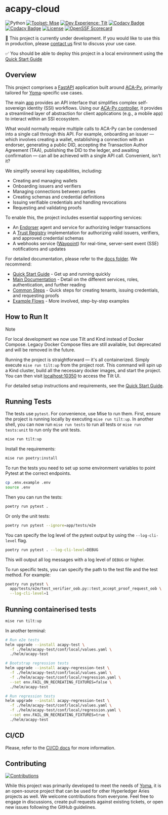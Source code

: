 # acapy-cloud

![Python](https://img.shields.io/badge/python-3.12-blue.svg)
[![Toolset: Mise](https://img.shields.io/badge/toolset-Mise-orange.svg?style=flat)](https://mise.jdx.dev/)
[![Dev Experience: Tilt](https://img.shields.io/badge/devex-Tilt-blue.svg?style=flat)](https://tilt.dev)
[![Codacy Badge](https://app.codacy.com/project/badge/Grade/ceca5ac566f74a3a8bfb3095074117ad)](https://app.codacy.com/gh/didx-xyz/acapy-cloud/dashboard?utm_source=gh&utm_medium=referral&utm_content=&utm_campaign=Badge_grade)
[![Codacy Badge](https://app.codacy.com/project/badge/Coverage/ceca5ac566f74a3a8bfb3095074117ad)](https://app.codacy.com/gh/didx-xyz/acapy-cloud/dashboard?utm_source=gh&utm_medium=referral&utm_content=&utm_campaign=Badge_coverage)
[![License](https://img.shields.io/badge/License-Apache%202.0-blue.svg)](https://opensource.org/licenses/Apache-2.0)
[![OpenSSF Scorecard](https://api.scorecard.dev/projects/github.com/didx-xyz/acapy-cloud/badge)](https://scorecard.dev/viewer/?uri=github.com/didx-xyz/acapy-cloud)

🚧 This project is currently under development. If you would like to use this in
production, please [contact us](mailto:info@didx.co.za) first to discuss your use case.

✅ You should be able to deploy this project in a local environment using the
[Quick Start Guide](./docs/src/Quick%20Start%20Guide.md)

## Overview

This project comprises a [FastAPI](https://fastapi.tiangolo.com/) application built
around [ACA-Py](https://github.com/openwallet-foundation/acapy),
primarily tailored for [Yoma](https://yoma.world)-specific use cases.

The main [app](app) provides an API interface
that simplifies complex self-sovereign identity (SSI) workflows. Using our
[ACA-Py controller](https://github.com/didx-xyz/aries-cloudcontroller-python), it
provides a streamlined layer of abstraction for client applications (e.g., a
mobile app) to interact within an SSI ecosystem.

What would normally require multiple calls to ACA-Py can be condensed into a single call
through this API. For example, onboarding an issuer — which involves creating a wallet,
establishing a connection with an endorser, generating a public DID, accepting the
Transaction Author Agreement (TAA), publishing the DID to the ledger, and awaiting
confirmation — can all be achieved with a single API call. Convenient, isn't it?

We simplify several key capabilities, including:

- Creating and managing wallets
- Onboarding issuers and verifiers
- Managing connections between parties
- Creating schemas and credential definitions
- Issuing verifiable credentials and handling revocations
- Requesting and validating proofs

To enable this, the project includes essential supporting services:

- An [Endorser](endorser) agent and service for authorizing ledger transactions
- A [Trust Registry](trustregistry) implementation for authorizing valid issuers, verifiers,
  and approved credential schemas
- A webhooks service ([Waypoint](waypoint)) for real-time, server-sent event
  (SSE) notifications and updates

For detailed documentation, please refer to the [docs folder](docs/src/README.md). We recommend:

- [Quick Start Guide](docs/src/Quick%20Start%20Guide.md) - Get up and running quickly
- [Main Documentation](docs/src/README.md) - Detail on the different services, roles, authentication, and further reading
- [Common Steps](docs/src/Common%20Steps.md) - Quick steps for creating tenants, issuing credentials, and requesting proofs
- [Example Flows](docs/src/Example%20Flows.md) - More involved, step-by-step examples

## How to Run It

> [!NOTE]
> For local development we now use Tilt and Kind instead of Docker Compose.
> Legacy Docker Compose files are still available, but deprecated and will be
> removed in the future.

Running the project is straightforward — it's all containerized. Simply execute
`mise run tilt:up` from the project root. This command will spin up a Kind
cluster, build all the necessary docker images, and start the project.
You can then visit [localhost:10350](http://localhost:10350) to access the Tilt
UI.

For detailed setup instructions and requirements, see the [Quick Start Guide](docs/src/Quick%20Start%20Guide.md).

## Running Tests

The tests use `pytest`. For convenience, use Mise to run them. First, ensure
the project is running locally by executing `mise run tilt:up`. In another shell,
you can now run `mise run tests` to run all tests or `mise run tests:unit` to run
only the unit tests.

```bash
mise run tilt:up
```

Install the requirements:

```bash
mise run poetry:install
```

To run the tests you need to set up some environment variables to point Pytest
at the correct endpoints.

```bash
cp .env.example .env
source .env
```

Then you can run the tests:

```bash
poetry run pytest .
```

Or only the unit tests:

```bash
poetry run pytest --ignore=app/tests/e2e
```

You can specify the log level of the pytest output by using the `--log-cli-level`
flag.

```bash
poetry run pytest . --log-cli-level=DEBUG
```

This will output all log messages with a log level of `DEBUG` or higher.

To run specific tests, you can specify the path to the test file and the test
method. For example:

```bash
poetry run pytest \
  app/tests/e2e/test_verifier_oob.py::test_accept_proof_request_oob \
  --log-cli-level=1
```

## Running containerised tests

```bash
mise run tilt:up
```

In another terminal:

```bash
# Run e2e tests
helm upgrade --install acapy-test \
  -f ./helm/acapy-test/conf/local/values.yaml \
  ./helm/acapy-test

# Bootstrap regression tests
helm upgrade --install acapy-regression-test \
  -f ./helm/acapy-test/conf/local/values.yaml \
  -f ./helm/acapy-test/conf/local/regression.yaml \
  --set env.FAIL_ON_RECREATING_FIXTURES=false \
  ./helm/acapy-test

# Run regression tests
helm upgrade --install acapy-regression-test \
  -f ./helm/acapy-test/conf/local/values.yaml \
  -f ./helm/acapy-test/conf/local/regression.yaml \
  --set env.FAIL_ON_RECREATING_FIXTURES=true \
  ./helm/acapy-test
```

## CI/CD

Please, refer to the [CI/CD docs](./.github/workflows/README.md) for more
information.

## Contributing

[![Contributions](https://img.shields.io/badge/contributions-welcome-brightgreen.svg)](./CONTRIBUTING.md)

While this project was primarily developed to meet the needs of
[Yoma](https://yoma.world), it is an open-source project that can be used for
other Hyperledger Aries projects as well. We welcome contributions from
everyone. Feel free to engage in discussions, create pull requests against
existing tickets, or open new issues following the GitHub guidelines.
